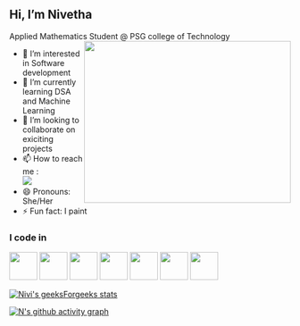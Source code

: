 ## Hi, I’m Nivetha
Applied Mathematics Student @ PSG college of Technology
<img align="right" width="370" height="290" src="https://i.giphy.com/media/v1.Y2lkPTc5MGI3NjExbW8wbmFwcDNudHJ0bTAyaXhwZ3F2b2N4aDVrbjJuYXZpN2k0OG9hZSZlcD12MV9pbnRlcm5hbF9naWZfYnlfaWQmY3Q9Zw/L1R1tvI9svkIWwpVYr/giphy.gif">
- 👀 I’m interested in Software development
- 🌱 I’m currently learning DSA and Machine Learning
- 💞️ I’m looking to collaborate on exiciting projects
- 📫 How to reach me :
<br /> [<img src="https://img.shields.io/badge/LinkedIn-0077B5?style=for-the-badge&logo=linkedin&logoColor=white" />](https://www.linkedin.com/in/nivetha-udayasankar/)
- 😄 Pronouns: She/Her
- ⚡ Fun fact: I paint



### I code in
<img height="50" width="50" src="https://img.icons8.com/color/48/000000/python.png" /> <img height="50" width="50" src="https://img.icons8.com/color/48/000000/c-programming.png" /> <img height="50" width="50" src="https://img.icons8.com/color/48/000000/c-plus-plus-logo.png" /> <img height="50" width="50" src="https://img.icons8.com/color/48/000000/html-5.png" /> <img height="50" width="50" src="https://img.icons8.com/color/48/000000/css3.png" />
<img height="50" width="50" src="https://img.icons8.com/color/48/000000/javascript.png"/> <img height="50" width="50" src="https://img.icons8.com/color/48/000000/mysql-logo.png"/> 

[![Nivi's geeksForgeeks stats](https://geeks-for-geeks-stats-api.vercel.app/?userName=nivi107)](https://www.geeksforgeeks.org/user/nivi107/)

[![N's github activity graph](https://github-readme-activity-graph.vercel.app/graph?username=Nivi107&bg_color=000000&color=f9f5f9&line=cecbd8&point=f5f5f5&area=true&hide_border=true)](https://github.com/ashutosh00710/github-readme-activity-graph)


<!---
Nivi107/Nivi107 is a ✨ special ✨ repository because its `README.md` (this file) appears on your GitHub profile.
You can click the Preview link to take a look at your changes.
--->

